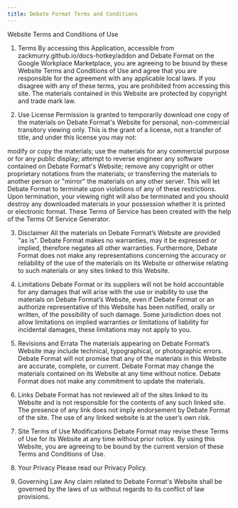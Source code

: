 ```yaml
---
title: Debate Format Terms and Conditions
---
```


Website Terms and Conditions of Use

1. Terms
   By accessing this Application, accessible from zackmurry.github.io/docs-hotkey/addon and Debate Format on the Google Workplace Marketplace, you are agreeing to be bound by these Website Terms and Conditions of Use and agree that you are responsible for the agreement with any applicable local laws. If you disagree with any of these terms, you are prohibited from accessing this site. The materials contained in this Website are protected by copyright and trade mark law.

2. Use License
   Permission is granted to temporarily download one copy of the materials on Debate Format's Website for personal, non-commercial transitory viewing only. This is the grant of a license, not a transfer of title, and under this license you may not:

modify or copy the materials;
use the materials for any commercial purpose or for any public display;
attempt to reverse engineer any software contained on Debate Format's Website;
remove any copyright or other proprietary notations from the materials; or
transferring the materials to another person or "mirror" the materials on any other server.
This will let Debate Format to terminate upon violations of any of these restrictions. Upon termination, your viewing right will also be terminated and you should destroy any downloaded materials in your possession whether it is printed or electronic format. These Terms of Service has been created with the help of the Terms Of Service Generator.

3. Disclaimer
   All the materials on Debate Format’s Website are provided "as is". Debate Format makes no warranties, may it be expressed or implied, therefore negates all other warranties. Furthermore, Debate Format does not make any representations concerning the accuracy or reliability of the use of the materials on its Website or otherwise relating to such materials or any sites linked to this Website.

4. Limitations
   Debate Format or its suppliers will not be hold accountable for any damages that will arise with the use or inability to use the materials on Debate Format’s Website, even if Debate Format or an authorize representative of this Website has been notified, orally or written, of the possibility of such damage. Some jurisdiction does not allow limitations on implied warranties or limitations of liability for incidental damages, these limitations may not apply to you.

5. Revisions and Errata
   The materials appearing on Debate Format’s Website may include technical, typographical, or photographic errors. Debate Format will not promise that any of the materials in this Website are accurate, complete, or current. Debate Format may change the materials contained on its Website at any time without notice. Debate Format does not make any commitment to update the materials.

6. Links
   Debate Format has not reviewed all of the sites linked to its Website and is not responsible for the contents of any such linked site. The presence of any link does not imply endorsement by Debate Format of the site. The use of any linked website is at the user’s own risk.

7. Site Terms of Use Modifications
   Debate Format may revise these Terms of Use for its Website at any time without prior notice. By using this Website, you are agreeing to be bound by the current version of these Terms and Conditions of Use.

8. Your Privacy
   Please read our Privacy Policy.

9. Governing Law
   Any claim related to Debate Format's Website shall be governed by the laws of us without regards to its conflict of law provisions.
